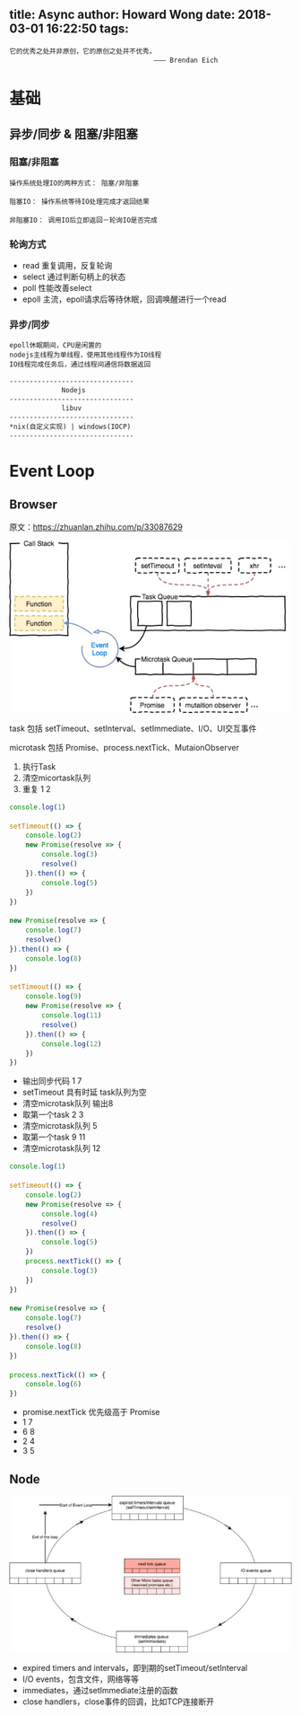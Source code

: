 title: Async
author: Howard Wong
date: 2018-03-01 16:22:50
tags:
---
```
它的优秀之处并非原创，它的原创之处并不优秀。
                                    ——— Brendan Eich
```

# 基础
## 异步/同步  &  阻塞/非阻塞

### 阻塞/非阻塞
```
操作系统处理IO的两种方式： 阻塞/非阻塞

阻塞IO： 操作系统等待IO处理完成才返回结果

非阻塞IO： 调用IO后立即返回－轮询IO是否完成
```

### 轮询方式
- read            重复调用，反复轮询
- select          通过判断句柄上的状态
- poll              性能改善select
- epoll            主流，epoll请求后等待休眠，回调唤醒进行一个read

### 异步/同步
```
epoll休眠期间，CPU是闲置的
nodejs主线程为单线程，使用其他线程作为IO线程
IO线程完成任务后，通过线程间通信将数据返回
```
```
-------------------------------
             Nodejs
-------------------------------
             libuv
-------------------------------
*nix(自定义实现) | windows(IOCP)
-------------------------------
```

# Event Loop

## Browser

原文：https://zhuanlan.zhihu.com/p/33087629

![upload successful](/images/pasted-3.png)

task 包括 setTimeout、setInterval、setImmediate、I/O、UI交互事件

microtask 包括 Promise、process.nextTick、MutaionObserver

1. 执行Task
3. 清空micortask队列
4. 重复 1 2

```javascript
console.log(1)

setTimeout(() => {
    console.log(2)
    new Promise(resolve => {
        console.log(3)
        resolve()
    }).then(() => {
        console.log(5)
    })
})

new Promise(resolve => {
    console.log(7)
    resolve()
}).then(() => {
    console.log(8)
})

setTimeout(() => {
    console.log(9)
    new Promise(resolve => {
        console.log(11)
        resolve()
    }).then(() => {
        console.log(12)
    })
})
```

- 输出同步代码 1 7
- setTimeout 具有时延 task队列为空
- 清空microtask队列 输出8
- 取第一个task 2 3
- 清空microtask队列 5 
- 取第一个task 9 11
- 清空microtask队列 12

```javascript
console.log(1)

setTimeout(() => {
    console.log(2)
    new Promise(resolve => {
        console.log(4)
        resolve()
    }).then(() => {
        console.log(5)
    })
    process.nextTick(() => {
        console.log(3)
    })
})

new Promise(resolve => {
    console.log(7)
    resolve()
}).then(() => {
    console.log(8)
})

process.nextTick(() => {
    console.log(6)
})
```

- promise.nextTick 优先级高于 Promise
- 1 7
- 6 8
- 2 4
- 3 5

## Node

![upload successful](/images/pasted-5.png)


- expired timers and intervals，即到期的setTimeout/setInterval
- I/O events，包含文件，网络等等
- immediates，通过setImmediate注册的函数
- close handlers，close事件的回调，比如TCP连接断开